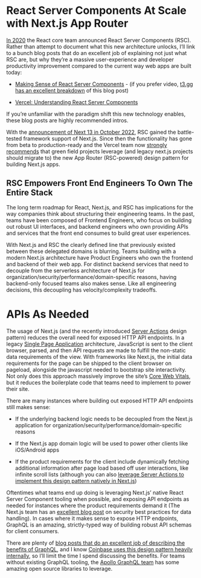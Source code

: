 # React Server Components At Scale with Next.js App Router

[In 2020](https://react.dev/blog/2020/12/21/data-fetching-with-react-server-components) the React core team announced React Server Components (RSC). Rather than attempt to document what this new architecture unlocks, I’ll link to a bunch blog posts that do an excellent job of explaining not just what RSC are, but why they’re a massive user-experience and developer productivity improvement compared to the current way web apps are built today:

- [Making Sense of React Server Components](https://www.joshwcomeau.com/react/server-components/) - (if you prefer video, [t3.gg has an excellent breakdown](https://www.youtube.com/watch?v=VIwWgV3Lc6s) of this blog post)

- [Vercel: Understanding React Server Components](https://vercel.com/blog/understanding-react-server-components)

If you’re unfamiliar with the paradigm shift this new technology enables, these blog posts are highly recommended intros.

With the [announcement of Next 13 in October 2022](https://nextjs.org/blog/next-13#new-app-directory-beta), RSC gained the battle-tested framework support of Next.js. Since then the functionality has gone from beta to production-ready and the Vercel team now [strongly recommends](https://nextjs.org/docs/app) that green field projects leverage (and legacy next.js projects should migrate to) the new App Router (RSC-powered) design pattern for building Next.js apps.

## RSC Empowers Front End Engineers To Own The Entire Stack

The long term roadmap for React, Next.js, and RSC has implications for the way companies think about structuring their engineering teams. In the past, teams have been composed of Frontend Engineers, who focus on building out robust UI interfaces, and backend engineers who own providing APIs and services that the front end consumes to build great user experiences.

With Next.js and RSC the clearly defined line that previously existed between these delegated domains is blurring. Teams building with a modern Next.js architecture have Product Engineers who own the frontend and backend of their web app. For distinct backend services that need to decouple from the serverless architecture of Next.js for organization/security/performance/domain-specific reasons, having backend-only focused teams also makes sense. Like all engineering decisions, this decoupling has velocity/complexity tradeoffs.

# APIs As Needed

The usage of Next.js (and the recently introduced [Server Actions](https://nextjs.org/docs/app/api-reference/functions/server-actions) design pattern) reduces the overall need for exposed HTTP API endpoints. In a legacy [Single Page Application](https://developer.mozilla.org/en-US/docs/Glossary/SPA) architecture, JavaScript is sent to the client browser, parsed, and then API requests are made to fulfill the non-static data requirements of the view. With frameworks like Next.js, the initial data requirements for the page can be shipped to the client browser on pageload, alongside the javascript needed to bootstrap site interactivity. Not only does this approach massively improve the site’s [Core Web Vitals](https://web.dev/explore/learn-core-web-vitals), but it reduces the boilerplate code that teams need to implement to power their site.

There are many instances where building out exposed HTTP API endpoints still makes sense:

- If the underlying backend logic needs to be decoupled from the Next.js application for organization/security/performance/domain-specific reasons

- If the Next.js app domain logic will be used to power other clients like iOS/Android apps

- If the product requirements for the client include dynamically fetching additional information after page load based off user interactions, like infinite scroll lists (although you can also [leverage Server Actions to implement this design pattern natively in Next.js](https://www.youtube.com/watch?app=desktop&v=IFYFezylQlI))

Oftentimes what teams end up doing is leveraging Next.js’ native React Server Component tooling when possible, and exposing API endpoints as needed for instances where the product requirements demand it (The Next.js team has an [excellent blog post](https://nextjs.org/blog/security-nextjs-server-components-actions) on security best practices for data handling). In cases where it makes sense to expose HTTP endpoints, GraphQL is an amazing, strictly-typed way of building robust API schemas for client consumers.

There are plenty of [blog posts that do an excellent job of describing the benefits of GraphQL](https://www.apollographql.com/blog/graphql/basics/why-use-graphql/), and I know [Coinbase uses this design pattern heavily internally](https://www.coinbase.com/blog/rearchitecting-apps-for-scale), so I’ll limit the time I spend discussing the benefits. For teams without existing GraphQL tooling, the [Apollo GraphQL team](https://github.com/apollographql) has some amazing open source libraries to leverage.
